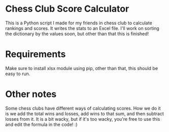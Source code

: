 # Chess Club Score Calculator 

This is a Python script I made for my friends in chess club to calculate rankings and scores. It writes the stats to an Excel file. I'll  work on sorting the dictionary by the values soon, but other than that this is finished!

# Requirements

Make sure to install xlsx module using pip, other than that, this should be easy to run. 

# Other notes

Some chess clubs have different ways of calculating scores. How we do it is we add the total wins and losses, add wins to that sum, and then subtract losses from it. It is a bit wacky, but if it's too wacky, you're free to use this and edit the formula in the code! :)
